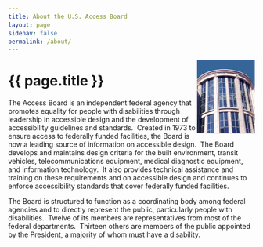 ```yaml
---
title: About the U.S. Access Board
layout: page
sidenav: false
permalink: /about/
---
```


<img src="../img/board-office-small.jpg" alt="thumbnail photo of office building" align="right">

# {{ page.title }}

The Access Board is an independent federal agency that promotes equality for people with disabilities through leadership in accessible design and the development of accessibility guidelines and standards.&nbsp;
Created in 1973 to ensure access to federally funded facilities, the Board is now a leading source of information on accessible design.&nbsp;
The Board develops and maintains design criteria for the built environment, transit vehicles, telecommunications equipment, medical diagnostic equipment, and information technology.&nbsp; It also provides technical assistance and training on these requirements and on accessible design and continues to enforce accessibility standards that cover federally funded facilities.

The Board is structured to function as a coordinating body among federal agencies and to directly represent the public, particularly people with disabilities.&nbsp;
Twelve of its members are representatives from most of the federal departments.&nbsp;
Thirteen others are members of the public appointed by the President, a majority of whom must have a disability.
